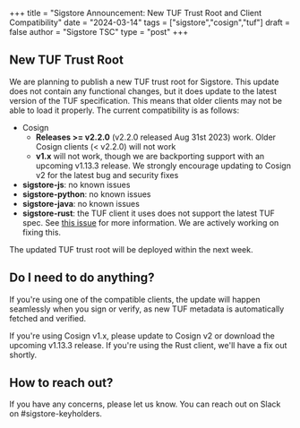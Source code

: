 +++
title = "Sigstore Announcement: New TUF Trust Root and Client Compatibility"
date = "2024-03-14"
tags = ["sigstore","cosign","tuf"]
draft = false
author = "Sigstore TSC"
type = "post"
+++

## New TUF Trust Root

We are planning to publish a new TUF trust root for Sigstore. This update does not contain any functional changes,
but it does update to the latest version of the TUF specification.
This means that older clients may not be able to load it properly. The current compatibility is as follows:

* Cosign
   - **Releases >= v2.2.0** (v2.2.0 released Aug 31st 2023) work. Older Cosign clients (< v2.2.0) will not work
   - **v1.x** will not work, though we are backporting support with an upcoming v1.13.3 release. We strongly encourage updating to Cosign v2 for the latest bug and security fixes
* **sigstore-js**: no known issues
* **sigstore-python**: no known issues
* **sigstore-java**: no known issues
* **sigstore-rust**: the TUF client it uses does not support the latest TUF spec. See [this issue](https://github.com/awslabs/tough/issues/754) for more information. We are actively working on fixing this.

The updated TUF trust root will be deployed within the next week.

## Do I need to do anything?

If you're using one of the compatible clients, the update will happen seamlessly when you sign or verify, as new TUF metadata is automatically fetched and verified.

If you're using Cosign v1.x, please update to Cosign v2 or download the upcoming v1.13.3 release. If you're using the Rust client, we'll have a fix out shortly.

## How to reach out?

If you have any concerns, please let us know. You can reach out on Slack on #sigstore-keyholders.
